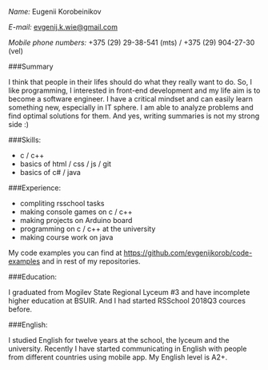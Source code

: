 *Name:* Eugenii Korobeinikov

*E-mail:* evgenij.k.wie@gmail.com

*Mobile phone numbers:* +375 (29) 29-38-541 (mts) / +375 (29) 904-27-30 (vel)

###Summary

I think that people in their lifes should do what they really want to do. So, I like programming, I interested in front-end development and my life aim is to become a software engineer.
I have a critical mindset and can easily learn something new, especially in IT sphere. I am able to analyze problems and find optimal solutions for them. And yes, writing summaries is not my strong side :)

###Skills:
- c / c++
- basics of html / css / js / git
- basics of c# / java

###Experience:
- compliting rsschool tasks
- making console games on c / c++
- making projects on Arduino board
- programming on c / c++ at the university
- making course work on java

My code examples you can find at https://github.com/evgenijkorob/code-examples and in rest of my repositories.

###Education:

I graduated from Mogilev State Regional Lyceum #3 and have incomplete higher education at BSUIR. And I had started RSSchool 2018Q3 cources before.

###English:

I studied English for twelve years at the school, the lyceum and the university. Recently I have started communicating in English with people from different countries using mobile app. My English level is A2+.
